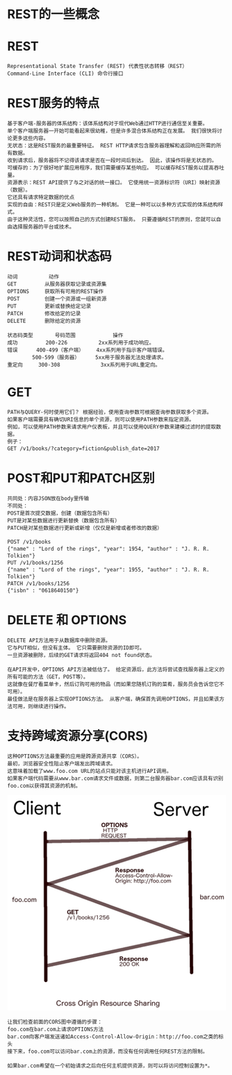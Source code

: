 # REST的一些概念
# REST
    Representational State Transfer (REST) 代表性状态转移（REST）
    Command-Line Interface (CLI) 命令行接口
# REST服务的特点
    基于客户端-服务器的体系结构：该体系结构对于现代Web通过HTTP进行通信至关重要。 
    单个客户端服务器一开始可能看起来很幼稚，但是许多混合体系结构正在发展。 我们很快将讨论更多这些内容。
    无状态：这是REST服务的最重要特征。 REST HTTP请求包含服务器理解和返回响应所需的所有数据。 
    收到请求后，服务器将不记得该请求是否在一段时间后到达。 因此，该操作将是无状态的。
    可缓存的：为了很好地扩展应用程序，我们需要缓存某些响应。 可以缓存REST服务以提高吞吐量。
    资源表示：REST API提供了与之对话的统一接口。 它使用统一资源标识符（URI）映射资源（数据）。 
    它还具有请求特定数据的优点
    实现的自由：REST只是定义Web服务的一种机制。 它是一种可以以多种方式实现的体系结构样式。 
    由于这种灵活性，您可以按照自己的方式创建REST服务。 只要遵循REST的原则，您就可以自由选择服务器的平台或技术。
# REST动词和状态码
    动词          动作
    GET         从服务器获取记录或资源集
    OPTIONS     获取所有可用的REST操作
    POST        创建一个资源或一组新资源
    PUT         更新或替换给定记录
    PATCH       修改给定的记录
    DELETE      删除给定的资源

    状态码类型       号码范围            操作
    成功         200-226          2xx系列用于成功响应。
    错误      400-499（客户端）    4xx系列用于指示客户端错误。
            500-599（服务器）     5xx用于服务器无法处理请求。
    重定向     300-308             3xx系列用于URL重定向。

# GET
    PATH与QUERY-何时使用它们？ 根据经验，使用查询参数可根据查询参数获取多个资源。 
    如果客户端需要具有确切URI信息的单个资源，则可以使用PATH参数来指定资源。 
    例如，可以使用PATH参数来请求用户仪表板，并且可以使用QUERY参数来建模过滤时的提取数据。
    例子：
    GET /v1/books/?category=fiction&publish_date=2017

# POST和PUT和PATCH区别
    共同处：内容JSON放在body里传输
    不同处：
    POST是首次提交数据，创建（数据包含所有）
    PUT是对某些数据进行更新替换（数据包含所有）
    PATCH是对某些数据进行更新或新增（仅仅是新增或者修改的数据）

    POST /v1/books
    {"name" : "Lord of the rings", "year": 1954, "author" : "J. R. R. Tolkien"}
    PUT /v1/books/1256
    {"name" : "Lord of the rings", "year": 1955, "author" : "J. R. R. Tolkien"}
    PATCH /v1/books/1256
    {"isbn" : "0618640150"}

# DELETE 和 OPTIONS
    DELETE API方法用于从数据库中删除资源。 
    它与PUT相似，但没有主体。 它只需要删除资源的ID即可。 
    一旦资源被删除，后续的GET请求将返回404 not found状态。

    在API开发中，OPTIONS API方法被低估了。 给定资源后，此方法将尝试查找服务器上定义的所有可能的方法（GET，POST等）。 
    这就像在餐厅看菜单卡，然后订购可用的物品（而如果您随机订购的菜肴，服务员会告诉您它不可用）。 
    最佳做法是在服务器上实现OPTIONS方法。 从客户端，确保首先调用OPTIONS，并且如果该方法可用，则继续进行操作。

# 支持跨域资源分享(CORS)
    这种OPTIONS方法最重要的应用是跨源资源共享（CORS）。 
    最初，浏览器安全性阻止客户端发出跨域请求。 
    这意味着加载了www.foo.com URL的站点只能对该主机进行API调用。 
    如果客户端代码需要从www.bar.com请求文件或数据，则第二台服务器bar.com应该具有识别foo.com以获得其资源的机制。
![img.png](img.png)

    让我们检查前面的CORS图中遵循的步骤：
    foo.com在bar.com上请求OPTIONS方法
    bar.com向客户端发送诸如Access-Control-Allow-Origin：http://foo.com之类的标头
    接下来，foo.com可以访问bar.com上的资源，而没有任何调用任何REST方法的限制。

    如果bar.com希望在一个初始请求之后向任何主机提供资源，则可以将访问控制设置为*。